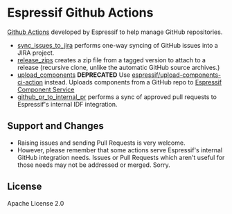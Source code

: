 # Espressif Github Actions

[Github Actions](https://developer.github.com/actions/) developed by Espressif to help manage GitHub repositories.

- [sync_issues_to_jira](sync_issues_to_jira/) performs one-way syncing of GitHub issues into a JIRA project.
- [release_zips](release_zips/) creates a zip file from a tagged version to attach to a release (recursive clone, unlike the automatic GitHub source archives.)
- [upload_components](upload_components/) **DEPRECATED** Use [espressif/upload-components-ci-action](https://github.com/espressif/upload-components-ci-action) instead. Uploads components from a GitHub repo to [Espressif Component Service](https://components.espressif.com)
- [github_pr_to_internal_pr](github_pr_to_internal_pr/) performs a sync of approved pull requests to Espressif's internal IDF integration.

## Support and Changes

- Raising issues and sending Pull Requests is very welcome.
- However, please remember that some actions serve Espressif's internal GitHub integration needs. Issues or Pull Requests which aren't useful for those needs may not be addressed or merged. Sorry.

## License

Apache License 2.0

